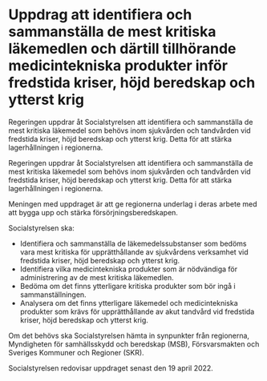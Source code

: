 # Uppdrag att identifiera och sammanställa de mest kritiska läkemedlen och därtill tillhörande medicintekniska produkter inför fredstida kriser, höjd beredskap och ytterst krig

Regeringen uppdrar åt Socialstyrelsen att identifiera och sammanställa de mest kritiska läkemedel som behövs inom sjukvården och tandvården vid fredstida kriser, höjd beredskap och ytterst krig. Detta för att stärka lagerhållningen i regionerna.

Regeringen uppdrar åt Socialstyrelsen att identifiera och sammanställa de mest kritiska läkemedel som behövs inom sjukvården och tandvården vid fredstida kriser, höjd beredskap och ytterst krig. Detta för att stärka lagerhållningen i regionerna.

Meningen med uppdraget är att ge regionerna underlag i deras arbete med att bygga upp och stärka försörjningsberedskapen.

Socialstyrelsen ska:

* Identifiera och sammanställa de läkemedelssubstanser som bedöms vara mest kritiska för upprätthållande av sjukvårdens verksamhet vid fredstida kriser, höjd beredskap och ytterst krig.
* Identifiera vilka medicintekniska produkter som är nödvändiga för administrering av de mest kritiska läkemedlen.
* Bedöma om det finns ytterligare kritiska produkter som bör ingå i sammanställningen.
* Analysera om det finns ytterligare läkemedel och medicintekniska produkter som krävs för upprätthållande av akut tandvård vid fredstida kriser, höjd beredskap och ytterst krig.

Om det behövs ska Socialstyrelsen hämta in synpunkter från regionerna, Myndigheten för samhällsskydd och beredskap (MSB), Försvarsmakten och Sveriges Kommuner och Regioner (SKR).

Socialstyrelsen redovisar uppdraget senast den 19 april 2022.

